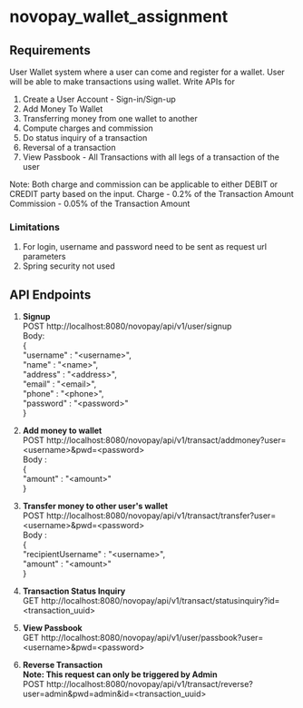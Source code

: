 # novopay_wallet_assignment

## Requirements

User Wallet system where a user can come and register for a wallet. User will be able to make transactions using wallet. Write APIs for

1. Create a User Account - Sign-in/Sign-up
2. Add Money To Wallet
3. Transferring money from one wallet to another
4. Compute charges and commission
5. Do status inquiry of a transaction
6. Reversal of a transaction
7. View Passbook - All Transactions with all legs of a transaction of the user

Note: Both charge and commission can be applicable to either DEBIT or CREDIT party based on the input.
Charge - 0.2% of the Transaction Amount
Commission - 0.05% of the Transaction Amount     

### Limitations
1. For login, username and password need to be sent as request url parameters
2. Spring security not used

## API Endpoints

1. **Signup** <br/>
    POST    http://localhost:8080/novopay/api/v1/user/signup <br/>
    Body: <br/>
    {<br/>
      "username" : "\<username\>", <br/>
      "name" : "\<name\>", <br/>
      "address" : "\<address\>", <br/>
      "email" : "\<email\>", <br/>
      "phone" : "\<phone\>", <br/>
      "password" : "\<password\>" <br/>
    }

2. **Add money to wallet** <br/>
    POST    http://localhost:8080/novopay/api/v1/transact/addmoney?user=<username\>&pwd=<password\> <br/>
    Body : <br/>
    { <br/>
      "amount" : "\<amount\>" <br/>
    }
    
3. **Transfer money to other user's wallet** <br/>
    POST    http://localhost:8080/novopay/api/v1/transact/transfer?user=<username\>&pwd=<password\> <br/>
    Body : <br/>
    { <br/>
      "recipientUsername" : "\<username\>", <br/>
      "amount" : "\<amount\>" <br/>
    }
    
 4. **Transaction Status Inquiry** <br/> 
    GET   http://localhost:8080/novopay/api/v1/transact/statusinquiry?id=<transaction_uuid\> <br/>
    
 5. **View Passbook**  <br/>
    GET   http://localhost:8080/novopay/api/v1/user/passbook?user=<username\>&pwd=<password\> <br/>
    
 6. **Reverse Transaction** <br/>
    **Note: This request can only be triggered by Admin** <br/>
    POST    http://localhost:8080/novopay/api/v1/transact/reverse?user=admin&pwd=admin&id=<transaction_uuid\> <br/>

